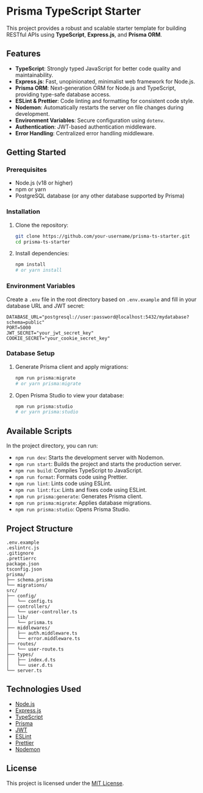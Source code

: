 # Prisma TypeScript Starter

This project provides a robust and scalable starter template for building RESTful APIs using **TypeScript**, **Express.js**, and **Prisma ORM**.

## Features

- **TypeScript**: Strongly typed JavaScript for better code quality and maintainability.
- **Express.js**: Fast, unopinionated, minimalist web framework for Node.js.
- **Prisma ORM**: Next-generation ORM for Node.js and TypeScript, providing type-safe database access.
- **ESLint & Prettier**: Code linting and formatting for consistent code style.
- **Nodemon**: Automatically restarts the server on file changes during development.
- **Environment Variables**: Secure configuration using `dotenv`.
- **Authentication**: JWT-based authentication middleware.
- **Error Handling**: Centralized error handling middleware.

## Getting Started

### Prerequisites

- Node.js (v18 or higher)
- npm or yarn
- PostgreSQL database (or any other database supported by Prisma)

### Installation

1. Clone the repository:
   ```bash
   git clone https://github.com/your-username/prisma-ts-starter.git
   cd prisma-ts-starter
   ```
2. Install dependencies:
   ```bash
   npm install
   # or yarn install
   ```

### Environment Variables

Create a `.env` file in the root directory based on `.env.example` and fill in your database URL and JWT secret:

```
DATABASE_URL="postgresql://user:password@localhost:5432/mydatabase?schema=public"
PORT=5000
JWT_SECRET="your_jwt_secret_key"
COOKIE_SECRET="your_cookie_secret_key"
```

### Database Setup

1. Generate Prisma client and apply migrations:
   ```bash
   npm run prisma:migrate
   # or yarn prisma:migrate
   ```
2. Open Prisma Studio to view your database:
   ```bash
   npm run prisma:studio
   # or yarn prisma:studio
   ```

## Available Scripts

In the project directory, you can run:

- `npm run dev`: Starts the development server with Nodemon.
- `npm run start`: Builds the project and starts the production server.
- `npm run build`: Compiles TypeScript to JavaScript.
- `npm run format`: Formats code using Prettier.
- `npm run lint`: Lints code using ESLint.
- `npm run lint:fix`: Lints and fixes code using ESLint.
- `npm run prisma:generate`: Generates Prisma client.
- `npm run prisma:migrate`: Applies database migrations.
- `npm run prisma:studio`: Opens Prisma Studio.

## Project Structure

```
.env.example
.eslintrc.js
.gitignore
.prettierrc
package.json
tsconfig.json
prisma/
├── schema.prisma
└── migrations/
src/
├── config/
│   └── config.ts
├── controllers/
│   └── user-controller.ts
├── lib/
│   └── prisma.ts
├── middlewares/
│   ├── auth.middleware.ts
│   └── error.middleware.ts
├── routes/
│   └── user-route.ts
├── types/
│   ├── index.d.ts
│   └── user.d.ts
└── server.ts
```

## Technologies Used

- [Node.js](https://nodejs.org/)
- [Express.js](https://expressjs.com/)
- [TypeScript](https://www.typescriptlang.org/)
- [Prisma](https://www.prisma.io/)
- [JWT](https://jwt.io/)
- [ESLint](https://eslint.org/)
- [Prettier](https://prettier.io/)
- [Nodemon](https://nodemon.io/)

## License

This project is licensed under the [MIT License](LICENSE).
